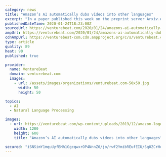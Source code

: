 ```yaml
---
category: news
title: "Amazon’s AI automatically dubs videos into other languages"
excerpt: "In a paper published this week on the preprint server Arxiv.org, researchers from the tech giant detailed a novel “speech-to-speech” pipeline that taps AI to ... across languages and follows a “fluency-based” rather than a content-based criterion. It comprises several parts, including a Transformer-based machine translation bit trained ..."
publishedDateTime: 2020-01-24T18:23:00Z
sourceUrl: https://venturebeat.com/2020/01/24/amazons-ai-automatically-dubs-videos-into-other-languages/
ampUrl: https://venturebeat.com/2020/01/24/amazons-ai-automatically-dubs-videos-into-other-languages/amp/
cdnAmpUrl: https://venturebeat-com.cdn.ampproject.org/c/s/venturebeat.com/2020/01/24/amazons-ai-automatically-dubs-videos-into-other-languages/amp/
type: article
quality: 89
heat: 90
published: true

provider:
  name: VentureBeat
  domain: venturebeat.com
  images:
    - url: /assets/images/organizations/venturebeat.com-50x50.jpg
      width: 50
      height: 50

topics:
  - AI
  - Natural Language Processing

images:
  - url: https://venturebeat.com/wp-content/uploads/2019/12/amazon-logo-reuters.jpg?fit=1200%2C600&strip=all
    width: 1200
    height: 600
    title: "Amazon’s AI automatically dubs videos into other languages"

secured: "iSNSimY1mquUyfBMh1GgcqwxrOP4NnnZ6/jo/rwf2YmibREufEIU/Sq0ZCrHqJS7qJ6zy5k2MRVJJwvy2izQ3ThU0GshRpCV9wr3+EmmxJDVMjNTkSiKhtkpwyRv+cbIw6YvWs2vYJGas3KWkaamvmNGR1In7hOlm1/DmV2r7tHcNp479UKgD5EZLxs2aNuA5l1ug0B/HB7lvTwXCoQ+HQgoY9KZdNkSVg08E5fZO1PhhIxio9JLEk+NgrEBtPoUlbNMVno/lxcRRGYNsV4MjXYT1urdLiId8t5JeGyX7LtZu+AU/9Uv5/ZzkmMT7YnI+r03+Lb7WPEfEDCcT8B5SZDKOUw1cs6DqLEPBpqHpTnHz4GcmrJLiAqdXIt92iSmdgLZebeucLccScrr8OQwdonzdgu4fwjMXAYpYYLyN+Ah+UzKRxN4Flmcl6AaEclH821UMpHfjTymlSXRCH7CC+Y6TcYVJSuP36yE1a23CmQ=;inG9rDYRQGMIJ0Whr9J5TQ=="
---
```


